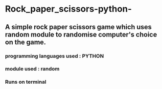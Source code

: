 # Rock_paper_scissors-python-

## A simple rock paper scissors game which uses random module to randomise computer's choice on the game.

### programming languages used : PYTHON

### module used : random

### Runs on terminal
